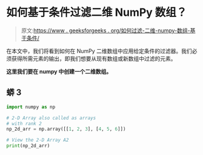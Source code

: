 # 如何基于条件过滤二维 NumPy 数组？

> 原文:[https://www . geeksforgeeks . org/如何过滤-二维-numpy-数组-基于条件/](https://www.geeksforgeeks.org/how-to-filter-two-dimensional-numpy-array-based-on-condition/)

在本文中，我们将看到如何在 NumPy 二维数组中应用给定条件的过滤器。我们必须获得所需元素的输出，即我们想要从现有数组或新数组中过滤的元素。

**这里我们要在 numpy 中创建一个二维数组。**

## 蟒 3

```py
import numpy as np

# 2-D Array also called as arrays 
# with rank 2
np_2d_arr = np.array([[1, 2, 3], [4, 5, 6]])

# View the 2-D Array A2
print(np_2d_arr)
```